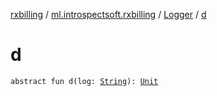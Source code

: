 [rxbilling](../../index.md) / [ml.introspectsoft.rxbilling](../index.md) / [Logger](index.md) / [d](./d.md)

# d

`abstract fun d(log: `[`String`](https://kotlinlang.org/api/latest/jvm/stdlib/kotlin/-string/index.html)`): `[`Unit`](https://kotlinlang.org/api/latest/jvm/stdlib/kotlin/-unit/index.html)